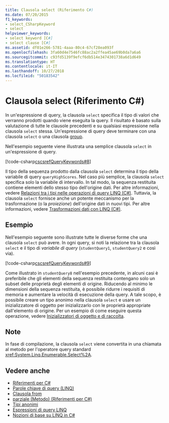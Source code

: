 ```yaml
---
title: Clausola select (Riferimento C#)
ms.date: 07/20/2015
f1_keywords:
- select_CSharpKeyword
- select
helpviewer_keywords:
- select keyword [C#]
- select clause [C#]
ms.assetid: df01e266-5781-4aaa-80c4-67cf28ea093f
ms.openlocfilehash: 3fa60d4e7546fc88ac2a2ffea45ae69b0da7a6a6
ms.sourcegitcommit: c93fd5139f9efcf6db514e3474301738a6d1d649
ms.translationtype: HT
ms.contentlocale: it-IT
ms.lasthandoff: 10/27/2018
ms.locfileid: "50183542"
---
```

# <a name="select-clause-c-reference"></a>Clausola select (Riferimento C#)

In un'espressione di query, la clausola `select` specifica il tipo di valori che verranno prodotti quando viene eseguita la query. Il risultato è basato sulla valutazione di tutte le clausole precedenti e su qualsiasi espressione nella clausola `select` stessa. Un'espressione di query deve terminare con una clausola `select` o una clausola [group](group-clause.md).

Nell'esempio seguente viene illustrata una semplice clausola `select` in un'espressione di query.

[!code-csharp[cscsrefQueryKeywords#8](~/samples/snippets/csharp/VS_Snippets_VBCSharp/CsCsrefQueryKeywords/CS/Select.cs#8)]  

Il tipo della sequenza prodotto dalla clausola `select` determina il tipo della variabile di query `queryHighScores`. Nel caso più semplice, la clausola `select` specifica solo la variabile di intervallo. In tal modo, la sequenza restituita contiene elementi dello stesso tipo dell'origine dati. Per altre informazioni, vedere [Relazioni tra i tipi nelle operazioni di query LINQ (C#)](../../programming-guide/concepts/linq/type-relationships-in-linq-query-operations.md). Tuttavia, la clausola `select` fornisce anche un potente meccanismo per la trasformazione (o la *proiezione*) dell'origine dati in nuovi tipi. Per altre informazioni, vedere [Trasformazioni dati con LINQ (C#)](../../programming-guide/concepts/linq/data-transformations-with-linq.md).

## <a name="example"></a>Esempio

Nell'esempio seguente sono illustrate tutte le diverse forme che una clausola `select` può avere. In ogni query, si noti la relazione tra la clausola `select` e il tipo di *variabile di query* (`studentQuery1`, `studentQuery2` e così via).

[!code-csharp[cscsrefQueryKeywords#9](~/samples/snippets/csharp/VS_Snippets_VBCSharp/CsCsrefQueryKeywords/CS/Select.cs#9)]

Come illustrato in `studentQuery8` nell'esempio precedente, in alcuni casi è preferibile che gli elementi della sequenza restituita contengano solo un subset delle proprietà degli elementi di origine. Riducendo al minimo le dimensioni della sequenza restituita, è possibile ridurre i requisiti di memoria e aumentare la velocità di esecuzione della query. A tale scopo, è possibile creare un tipo anonimo nella clausola `select` e usare un inizializzatore di oggetto per inizializzarlo con le proprietà appropriate dall'elemento di origine. Per un esempio di come eseguire questa operazione, vedere [Inizializzatori di oggetto e di raccolta](../../programming-guide/classes-and-structs/object-and-collection-initializers.md).

## <a name="remarks"></a>Note

In fase di compilazione, la clausola `select` viene convertita in una chiamata al metodo per l'operatore query standard <xref:System.Linq.Enumerable.Select%2A>.

## <a name="see-also"></a>Vedere anche

- [Riferimenti per C#](../index.md)
- [Parole chiave di query (LINQ)](query-keywords.md)
- [Clausola from](from-clause.md)
- [parziale (Metodo) (Riferimenti per C#)](partial-method.md)
- [Tipi anonimi](../../programming-guide/classes-and-structs/anonymous-types.md)
- [Espressioni di query LINQ](../../programming-guide/linq-query-expressions/index.md)
- [Nozioni di base su LINQ in C#](../../programming-guide/concepts/linq/getting-started-with-linq.md)